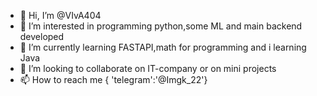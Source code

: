 - 👋 Hi, I’m @VIvA404
- 👀 I’m interested in programming python,some ML and main backend developed 
- 🌱 I’m currently learning FASTAPI,math for programming and i  learning Java
- 💞️ I’m looking to collaborate on IT-company or on mini projects
- 📫 How to reach me { 'telegram':'@Imgk_22'}

<!---
VIvA404/VIvA404 is a ✨ special ✨ repository because its `README.md` (this file) appears on your GitHub profile.
You can click the Preview link to take a look at your changes.
--->
